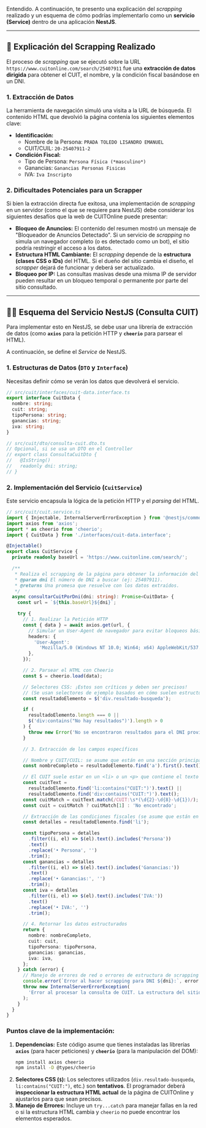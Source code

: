 Entendido. A continuación, te presento una explicación del _scrapping_ realizado y un esquema de cómo podrías implementarlo como un **servicio (Service)** dentro de una aplicación **NestJS**.

---

## 📄 Explicación del Scrapping Realizado

El proceso de _scrapping_ que se ejecutó sobre la URL `https://www.cuitonline.com/search/25407911` fue una **extracción de datos dirigida** para obtener el CUIT, el nombre, y la condición fiscal basándose en un DNI.

### 1\. Extracción de Datos

La herramienta de navegación simuló una visita a la URL de búsqueda. El contenido HTML que devolvió la página contenía los siguientes elementos clave:

- **Identificación:**
  - Nombre de la Persona: `PRADA TOLEDO LISANDRO EMANUEL`
  - CUIT/CUIL: `20-25407911-2`
- **Condición Fiscal:**
  - Tipo de Persona: `Persona Física (*masculino*)`
  - Ganancias: `Ganancias Personas Fisicas`
  - IVA: `Iva Inscripto`

### 2\. Dificultades Potenciales para un Scrapper

Si bien la extracción directa fue exitosa, una implementación de _scrapping_ en un servidor (como el que se requiere para NestJS) debe considerar los siguientes desafíos que la web de CUITOnline puede presentar:

- **Bloqueo de Anuncios:** El contenido del resumen mostró un mensaje de "Bloqueador de Anuncios Detectado". Si un servicio de _scrapping_ no simula un navegador completo (o es detectado como un bot), el sitio podría restringir el acceso a los datos.
- **Estructura HTML Cambiante:** El _scrapping_ depende de la **estructura (clases CSS o IDs)** del HTML. Si el dueño del sitio cambia el diseño, el _scrapper_ dejará de funcionar y deberá ser actualizado.
- **Bloqueo por IP:** Las consultas masivas desde una misma IP de servidor pueden resultar en un bloqueo temporal o permanente por parte del sitio consultado.

---

## 🧑‍💻 Esquema del Servicio NestJS (Consulta CUIT)

Para implementar esto en NestJS, se debe usar una librería de extracción de datos (como **`axios`** para la petición HTTP y **`cheerio`** para parsear el HTML).

A continuación, se define el _Service_ de NestJS.

### 1\. Estructuras de Datos (`DTO` y `Interface`)

Necesitas definir cómo se verán los datos que devolverá el servicio.

```typescript
// src/cuit/interfaces/cuit-data.interface.ts
export interface CuitData {
  nombre: string;
  cuit: string;
  tipoPersona: string;
  ganancias: string;
  iva: string;
}

// src/cuit/dto/consulta-cuit.dto.ts
// Opcional, si se usa un DTO en el Controller
// export class ConsultaCuitDto {
//   @IsString()
//   readonly dni: string;
// }
```

### 2\. Implementación del Servicio (`CuitService`)

Este servicio encapsula la lógica de la petición HTTP y el _parsing_ del HTML.

```typescript
// src/cuit/cuit.service.ts
import { Injectable, InternalServerErrorException } from '@nestjs/common';
import axios from 'axios';
import * as cheerio from 'cheerio';
import { CuitData } from './interfaces/cuit-data.interface';

@Injectable()
export class CuitService {
  private readonly baseUrl = 'https://www.cuitonline.com/search/';

  /**
   * Realiza el scrapping de la página para obtener la información del CUIT/DNI.
   * @param dni El número de DNI a buscar (ej: 25407911).
   * @returns Una promesa que resuelve con los datos extraídos.
   */
  async consultarCuitPorDni(dni: string): Promise<CuitData> {
    const url = `${this.baseUrl}${dni}`;

    try {
      // 1. Realizar la Petición HTTP
      const { data } = await axios.get(url, {
        // Simular un User-Agent de navegador para evitar bloqueos básicos
        headers: {
          'User-Agent':
            'Mozilla/5.0 (Windows NT 10.0; Win64; x64) AppleWebKit/537.36 (KHTML, like Gecko) Chrome/91.0.4472.124 Safari/537.36',
        },
      });

      // 2. Parsear el HTML con Cheerio
      const $ = cheerio.load(data);

      // Selectores CSS: ¡Estos son críticos y deben ser precisos!
      // (Se usan selectores de ejemplo basados en cómo suelen estructurarse estas páginas)
      const resultadoElemento = $('div.resultado-busqueda');

      if (
        resultadoElemento.length === 0 ||
        $('div:contains("No hay resultados")').length > 0
      ) {
        throw new Error('No se encontraron resultados para el DNI provisto.');
      }

      // 3. Extracción de los campos específicos

      // Nombre y CUIT/CUIL: se asume que están en una sección principal del resultado.
      const nombreCompleto = resultadoElemento.find('a').first().text().trim();

      // El CUIT suele estar en un <li> o un <p> que contiene el texto "CUIT:"
      const cuitText =
        resultadoElemento.find('li:contains("CUIT:")').text() ||
        resultadoElemento.find('div:contains("CUIT:")').text();
      const cuitMatch = cuitText.match(/CUIT:\s*(\d{2}-\d{8}-\d{1})/);
      const cuit = cuitMatch ? cuitMatch[1] : 'No encontrado';

      // Extracción de las condiciones fiscales (se asume que están en <li> o <p> separados)
      const detalles = resultadoElemento.find('li');

      const tipoPersona = detalles
        .filter((i, el) => $(el).text().includes('Persona'))
        .text()
        .replace('• Persona', '')
        .trim();
      const ganancias = detalles
        .filter((i, el) => $(el).text().includes('Ganancias:'))
        .text()
        .replace('• Ganancias:', '')
        .trim();
      const iva = detalles
        .filter((i, el) => $(el).text().includes('IVA:'))
        .text()
        .replace('• IVA:', '')
        .trim();

      // 4. Retornar los datos estructurados
      return {
        nombre: nombreCompleto,
        cuit: cuit,
        tipoPersona: tipoPersona,
        ganancias: ganancias,
        iva: iva,
      };
    } catch (error) {
      // Manejo de errores de red o errores de estructura de scrapping
      console.error(`Error al hacer scrapping para DNI ${dni}:`, error.message);
      throw new InternalServerErrorException(
        'Error al procesar la consulta de CUIT. La estructura del sitio puede haber cambiado o el DNI no existe.',
      );
    }
  }
}
```

### **Puntos clave de la implementación:**

1.  **Dependencias:** Este código asume que tienes instaladas las librerías **`axios`** (para hacer peticiones) y **`cheerio`** (para la manipulación del DOM):
    ```bash
    npm install axios cheerio
    npm install -D @types/cheerio
    ```
2.  **Selectores CSS (`$`):** Los selectores utilizados (`div.resultado-busqueda`, `li:contains("CUIT:")`, etc.) son **tentativos**. El programador deberá **inspeccionar la estructura HTML actual** de la página de CUITOnline y ajustarlos para que sean precisos.
3.  **Manejo de Errores:** Incluye un `try...catch` para manejar fallas en la red o si la estructura HTML cambia y `cheerio` no puede encontrar los elementos esperados.
